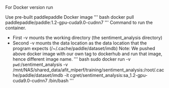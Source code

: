For Docker version run

Use pre-built paddlepaddle Docker image 
''' bash
    docker pull paddlepaddle/paddle:1.2-gpu-cuda9.0-cudnn7
'''
Command to run the container.
* First -v mounts the working directory (the sentiment_analysis directory)
* Second -v mounts the data location as the data location that the program expects (/~/.cache/paddle/dataset/imdb)
Note: We pushed above docker image with our own tag to dockerhub and run that image, hence different image name.
''' bash
sudo docker run -v `pwd`:/sentiment_analysis -v /mnt/NAS/shared_data/afit_mlperf/training/sentiment_analysis:/root/.cache/paddle/dataset/imdb -it cgret/sentiment_analysis:sa_1.2-gpu-cuda9.0-cudnn7 /bin/bash
'''